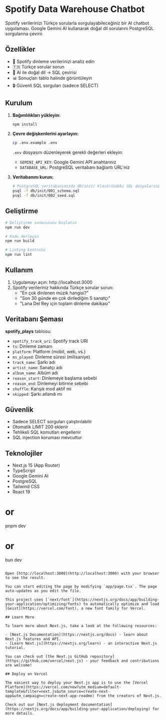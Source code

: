 # Spotify Data Warehouse Chatbot

Spotify verilerinizi Türkçe sorularla sorgulayabileceğiniz bir AI chatbot uygulaması. Google Gemini AI kullanarak doğal dil sorularını PostgreSQL sorgularına çevirir.

## Özellikler

- 🎵 Spotify dinleme verilerinizi analiz edin
- 🇹🇷 Türkçe sorular sorun 
- 🤖 AI ile doğal dil → SQL çevirisi
- 📊 Sonuçları tablo halinde görüntüleyin
- 🔒 Güvenli SQL sorguları (sadece SELECT)

## Kurulum

1. **Bağımlılıkları yükleyin:**
   ```bash
   npm install
   ```

2. **Çevre değişkenlerini ayarlayın:**
   ```bash
   cp .env.example .env
   ```
   
   `.env` dosyasını düzenleyerek gerekli değerleri ekleyin:
   - `GEMINI_API_KEY`: Google Gemini API anahtarınız
   - `DATABASE_URL`: PostgreSQL veritabanı bağlantı URL'niz

3. **Veritabanını kurun:**
   ```bash
   # PostgreSQL veritabanınızda db/init/ klasöründeki SQL dosyalarını çalıştırın
   psql -f db/init/001_schema.sql
   psql -f db/init/002_seed.sql
   ```

## Geliştirme

```bash
# Geliştirme sunucusunu başlatın
npm run dev

# Kodu derleyin
npm run build

# Linting kontrolü
npm run lint
```

## Kullanım

1. Uygulamayı açın: http://localhost:3000
2. Spotify verileriniz hakkında Türkçe sorular sorun:
   - "En çok dinlenen müzik hangisi?"
   - "Son 30 günde en çok dinlediğim 5 sanatçı"
   - "Lana Del Rey için toplam dinleme dakikası"

## Veritabanı Şeması

**spotify_plays** tablosu:
- `spotify_track_uri`: Spotify track URI
- `ts`: Dinleme zamanı
- `platform`: Platform (mobil, web, vs.)
- `ms_played`: Dinleme süresi (milisaniye)
- `track_name`: Şarkı adı
- `artist_name`: Sanatçı adı
- `album_name`: Albüm adı
- `reason_start`: Dinlemeye başlama sebebi
- `reason_end`: Dinlemeyi bitirme sebebi
- `shuffle`: Karışık mod aktif mi
- `skipped`: Şarkı atlandı mı

## Güvenlik

- Sadece SELECT sorguları çalıştırılabilir
- Otomatik LIMIT 200 eklenir
- Tehlikeli SQL komutları engellenir
- SQL injection koruması mevcuttur

## Teknolojiler

- Next.js 15 (App Router)
- TypeScript
- Google Gemini AI
- PostgreSQL
- Tailwind CSS
- React 19
# or
pnpm dev
# or
bun dev
```

Open [http://localhost:3000](http://localhost:3000) with your browser to see the result.

You can start editing the page by modifying `app/page.tsx`. The page auto-updates as you edit the file.

This project uses [`next/font`](https://nextjs.org/docs/app/building-your-application/optimizing/fonts) to automatically optimize and load [Geist](https://vercel.com/font), a new font family for Vercel.

## Learn More

To learn more about Next.js, take a look at the following resources:

- [Next.js Documentation](https://nextjs.org/docs) - learn about Next.js features and API.
- [Learn Next.js](https://nextjs.org/learn) - an interactive Next.js tutorial.

You can check out [the Next.js GitHub repository](https://github.com/vercel/next.js) - your feedback and contributions are welcome!

## Deploy on Vercel

The easiest way to deploy your Next.js app is to use the [Vercel Platform](https://vercel.com/new?utm_medium=default-template&filter=next.js&utm_source=create-next-app&utm_campaign=create-next-app-readme) from the creators of Next.js.

Check out our [Next.js deployment documentation](https://nextjs.org/docs/app/building-your-application/deploying) for more details.
